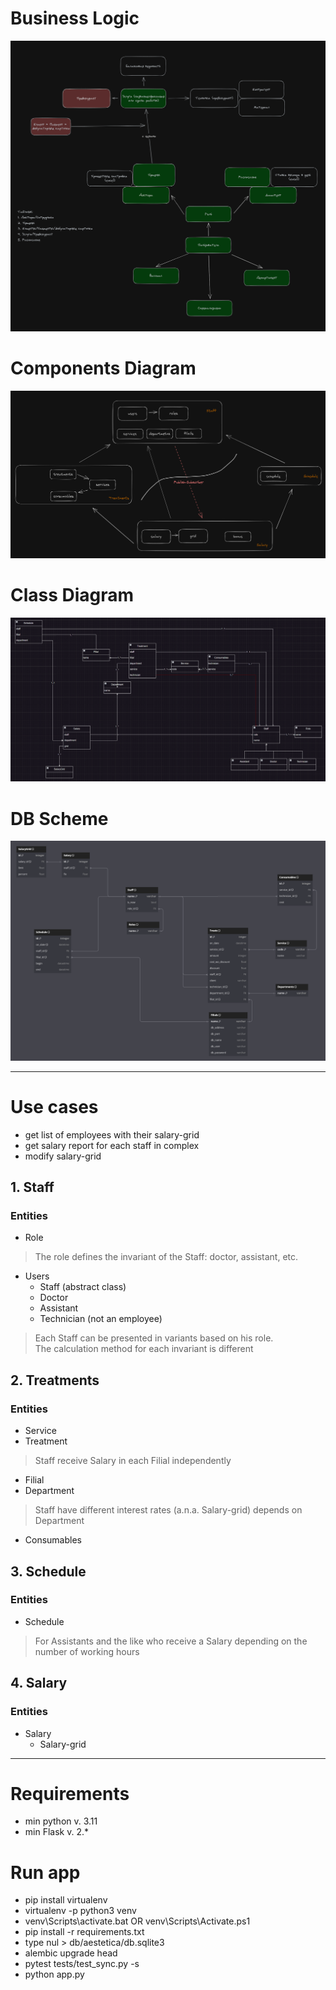 # Business Logic
![business_logic.png](assets/business_logic.png)

# Components Diagram
![component_diagram.png](assets/component_diagram.png)

# Class Diagram
![class_diagram.png](assets/class_diagram.png)

# DB Scheme
![db_scheme.png](assets/db_scheme.png)

<hr>

# Use cases
- get list of employees with their salary-grid
- get salary report for each staff in complex
- modify salary-grid

## 1. Staff
### Entities
- Role
> The role defines the invariant of the Staff: doctor, assistant, etc.
- Users
  - Staff (abstract class)
  - Doctor 
  - Assistant
  - Technician (not an employee)
>   Each Staff can be presented in variants based on his role.  
>   The calculation method for each invariant is different

## 2. Treatments
### Entities
- Service
- Treatment
> Staff receive Salary in each Filial independently 
- Filial
- Department
> Staff have different interest rates (a.n.a. Salary-grid) depends on Department
- Consumables

## 3. Schedule
### Entities
- Schedule
> For Assistants and the like who receive a Salary depending on the number of working hours

## 4. Salary
### Entities
- Salary
  - Salary-grid

<hr>

# Requirements
- min python v. 3.11
- min Flask v. 2.*


# Run app
- pip install virtualenv
- virtualenv -p python3 venv
- venv\Scripts\activate.bat OR venv\Scripts\Activate.ps1
- pip install -r requirements.txt
- type nul > db/aestetica/db.sqlite3
- alembic upgrade head
- pytest tests/test_sync.py -s
- python app.py